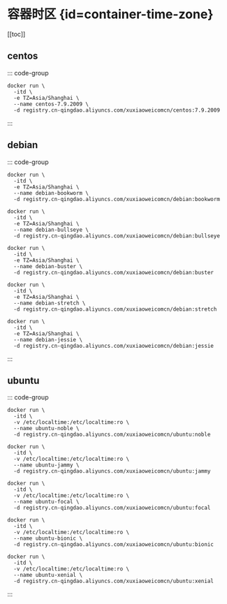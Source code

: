 # 容器时区 {id=container-time-zone}

[[toc]]

## centos

::: code-group

```shell [7.9.2009]
docker run \
  -itd \
  -e TZ=Asia/Shanghai \
  --name centos-7.9.2009 \
  -d registry.cn-qingdao.aliyuncs.com/xuxiaoweicomcn/centos:7.9.2009
```

:::

## debian

::: code-group

```shell [bookworm]
docker run \
  -itd \
  -e TZ=Asia/Shanghai \
  --name debian-bookworm \
  -d registry.cn-qingdao.aliyuncs.com/xuxiaoweicomcn/debian:bookworm
```

```shell [bullseye]
docker run \
  -itd \
  -e TZ=Asia/Shanghai \
  --name debian-bullseye \
  -d registry.cn-qingdao.aliyuncs.com/xuxiaoweicomcn/debian:bullseye
```

```shell [buster]
docker run \
  -itd \
  -e TZ=Asia/Shanghai \
  --name debian-buster \
  -d registry.cn-qingdao.aliyuncs.com/xuxiaoweicomcn/debian:buster
```

```shell [stretch]
docker run \
  -itd \
  -e TZ=Asia/Shanghai \
  --name debian-stretch \
  -d registry.cn-qingdao.aliyuncs.com/xuxiaoweicomcn/debian:stretch
```

```shell [jessie]
docker run \
  -itd \
  -e TZ=Asia/Shanghai \
  --name debian-jessie \
  -d registry.cn-qingdao.aliyuncs.com/xuxiaoweicomcn/debian:jessie
```

:::

## ubuntu

::: code-group

```shell [noble]
docker run \
  -itd \
  -v /etc/localtime:/etc/localtime:ro \
  --name ubuntu-noble \
  -d registry.cn-qingdao.aliyuncs.com/xuxiaoweicomcn/ubuntu:noble
```

```shell [jammy]
docker run \
  -itd \
  -v /etc/localtime:/etc/localtime:ro \
  --name ubuntu-jammy \
  -d registry.cn-qingdao.aliyuncs.com/xuxiaoweicomcn/ubuntu:jammy
```

```shell [focal]
docker run \
  -itd \
  -v /etc/localtime:/etc/localtime:ro \
  --name ubuntu-focal \
  -d registry.cn-qingdao.aliyuncs.com/xuxiaoweicomcn/ubuntu:focal
```

```shell [bionic]
docker run \
  -itd \
  -v /etc/localtime:/etc/localtime:ro \
  --name ubuntu-bionic \
  -d registry.cn-qingdao.aliyuncs.com/xuxiaoweicomcn/ubuntu:bionic
```

```shell [xenial]
docker run \
  -itd \
  -v /etc/localtime:/etc/localtime:ro \
  --name ubuntu-xenial \
  -d registry.cn-qingdao.aliyuncs.com/xuxiaoweicomcn/ubuntu:xenial
```

:::
